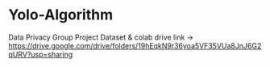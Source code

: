 # Yolo-Algorithm
Data Privacy Group Project
Dataset & colab drive link -> https://drive.google.com/drive/folders/19hEqkN9r36yoa5VF35VUa8JnJ6G2qURV?usp=sharing
